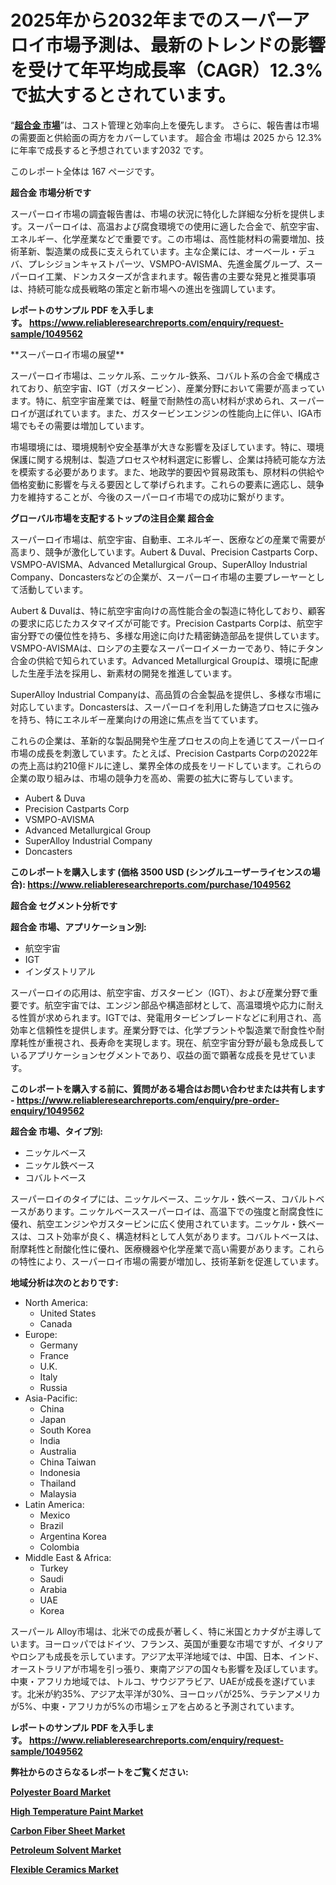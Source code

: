<p><h1>2025年から2032年までのスーパーアロイ市場予測は、最新のトレンドの影響を受けて年平均成長率（CAGR）12.3%で拡大するとされています。</h1></p><p>&ldquo;<strong><a href="https://www.reliableresearchreports.com/superalloys-r1049562?utm_campaign=110&utm_medium=9&utm_source=Github&utm_content=ia&utm_term=02042025&utm_id=superalloys">超合金 市場</a></strong>&rdquo;は、コスト管理と効率向上を優先します。 さらに、報告書は市場の需要面と供給面の両方をカバーしています。 超合金 市場は 2025 から 12.3% に年率で成長すると予想されています2032 です。</p>
<p>このレポート全体は 167 ページです。</p>
<p><strong>超合金 市場分析です</strong></p>
<p><p>スーパーロイ市場の調査報告書は、市場の状況に特化した詳細な分析を提供します。スーパーロイは、高温および腐食環境での使用に適した合金で、航空宇宙、エネルギー、化学産業などで重要です。この市場は、高性能材料の需要増加、技術革新、製造業の成長に支えられています。主な企業には、オーベール・デュバ、プレシジョンキャストパーツ、VSMPO-AVISMA、先進金属グループ、スーパーロイ工業、ドンカスターズが含まれます。報告書の主要な発見と推奨事項は、持続可能な成長戦略の策定と新市場への進出を強調しています。</p></p>
<p><strong>レポートのサンプル PDF を入手します。&nbsp;<a href="https://www.reliableresearchreports.com/enquiry/request-sample/1049562?utm_campaign=110&utm_medium=9&utm_source=Github&utm_content=ia&utm_term=02042025&utm_id=superalloys">https://www.reliableresearchreports.com/enquiry/request-sample/1049562</a></strong></p>
<p><p>**スーパーロイ市場の展望**</p><p>スーパーロイ市場は、ニッケル系、ニッケル-鉄系、コバルト系の合金で構成されており、航空宇宙、IGT（ガスタービン）、産業分野において需要が高まっています。特に、航空宇宙産業では、軽量で耐熱性の高い材料が求められ、スーパーロイが選ばれています。また、ガスタービンエンジンの性能向上に伴い、IGA市場でもその需要は増加しています。</p><p>市場環境には、環境規制や安全基準が大きな影響を及ぼしています。特に、環境保護に関する規制は、製造プロセスや材料選定に影響し、企業は持続可能な方法を模索する必要があります。また、地政学的要因や貿易政策も、原材料の供給や価格変動に影響を与える要因として挙げられます。これらの要素に適応し、競争力を維持することが、今後のスーパーロイ市場での成功に繋がります。</p></p>
<p><strong>グローバル市場を支配するトップの注目企業 超合金</strong></p>
<p><p>スーパーロイ市場は、航空宇宙、自動車、エネルギー、医療などの産業で需要が高まり、競争が激化しています。Aubert & Duval、Precision Castparts Corp、VSMPO-AVISMA、Advanced Metallurgical Group、SuperAlloy Industrial Company、Doncastersなどの企業が、スーパーロイ市場の主要プレーヤーとして活動しています。</p><p>Aubert & Duvalは、特に航空宇宙向けの高性能合金の製造に特化しており、顧客の要求に応じたカスタマイズが可能です。Precision Castparts Corpは、航空宇宙分野での優位性を持ち、多様な用途に向けた精密鋳造部品を提供しています。VSMPO-AVISMAは、ロシアの主要なスーパーロイメーカーであり、特にチタン合金の供給で知られています。Advanced Metallurgical Groupは、環境に配慮した生産手法を採用し、新素材の開発を推進しています。</p><p>SuperAlloy Industrial Companyは、高品質の合金製品を提供し、多様な市場に対応しています。Doncastersは、スーパーロイを利用した鋳造プロセスに強みを持ち、特にエネルギー産業向けの用途に焦点を当てています。</p><p>これらの企業は、革新的な製品開発や生産プロセスの向上を通じてスーパーロイ市場の成長を刺激しています。たとえば、Precision Castparts Corpの2022年の売上高は約210億ドルに達し、業界全体の成長をリードしています。これらの企業の取り組みは、市場の競争力を高め、需要の拡大に寄与しています。</p></p>
<p><ul><li>Aubert & Duva</li><li>Precision Castparts Corp</li><li>VSMPO-AVISMA</li><li>Advanced Metallurgical Group</li><li>SuperAlloy Industrial Company</li><li>Doncasters</li></ul></p>
<p><strong>このレポートを購入します (価格 3500 USD (シングルユーザーライセンスの場合):&nbsp;<a href="https://www.reliableresearchreports.com/purchase/1049562?utm_campaign=110&utm_medium=9&utm_source=Github&utm_content=ia&utm_term=02042025&utm_id=superalloys">https://www.reliableresearchreports.com/purchase/1049562</a></strong></p>
<p><strong>超合金 セグメント分析です</strong></p>
<p><strong>超合金 市場、アプリケーション別:</strong></p>
<p><ul><li>航空宇宙</li><li>IGT</li><li>インダストリアル</li></ul></p>
<p><p>スーパーロイの応用は、航空宇宙、ガスタービン（IGT）、および産業分野で重要です。航空宇宙では、エンジン部品や構造部材として、高温環境や応力に耐える性質が求められます。IGTでは、発電用タービンブレードなどに利用され、高効率と信頼性を提供します。産業分野では、化学プラントや製造業で耐食性や耐摩耗性が重視され、長寿命を実現します。現在、航空宇宙分野が最も急成長しているアプリケーションセグメントであり、収益の面で顕著な成長を見せています。</p></p>
<p><strong>このレポートを購入する前に、質問がある場合はお問い合わせまたは共有します - <a href="https://www.reliableresearchreports.com/enquiry/pre-order-enquiry/1049562?utm_campaign=110&utm_medium=9&utm_source=Github&utm_content=ia&utm_term=02042025&utm_id=superalloys">https://www.reliableresearchreports.com/enquiry/pre-order-enquiry/1049562</a></strong></p>
<p><strong>超合金 市場、タイプ別:</strong></p>
<p><ul><li>ニッケルベース</li><li>ニッケル鉄ベース</li><li>コバルトベース</li></ul></p>
<p><p>スーパーロイのタイプには、ニッケルベース、ニッケル・鉄ベース、コバルトベースがあります。ニッケルベーススーパーロイは、高温下での強度と耐腐食性に優れ、航空エンジンやガスタービンに広く使用されています。ニッケル・鉄ベースは、コスト効率が良く、構造材料として人気があります。コバルトベースは、耐摩耗性と耐酸化性に優れ、医療機器や化学産業で高い需要があります。これらの特性により、スーパーロイ市場の需要が増加し、技術革新を促進しています。</p></p>
<p><strong>地域分析は次のとおりです:</strong></p>
<p><ul>
    <li>
        North America:
        <ul>
            <li>United States</li>
            <li>Canada</li>
        </ul>
    </li>
    <li>
        Europe:
        <ul>
            <li>Germany</li>
            <li>France</li>
            <li>U.K.</li>
            <li>Italy</li>
            <li>Russia</li>
        </ul>
    </li>
    <li>
        Asia-Pacific:
        <ul>
            <li>China</li>
            <li>Japan</li>
            <li>South Korea</li>
            <li>India</li>
            <li>Australia</li>
            <li>China Taiwan</li>
            <li>Indonesia</li>
            <li>Thailand</li>
            <li>Malaysia</li>
        </ul>
    </li>
    <li>
        Latin America:
        <ul>
            <li>Mexico</li>
            <li>Brazil</li>
            <li>Argentina Korea</li>
            <li>Colombia</li>
        </ul>
    </li>
    <li>
        Middle East & Africa:
        <ul>
            <li>Turkey</li>
            <li>Saudi</li>
            <li>Arabia</li>
            <li>UAE</li>
            <li>Korea</li>
        </ul>
    </li>
    </ul></p>
<p><p>スーパール Alloy市場は、北米での成長が著しく、特に米国とカナダが主導しています。ヨーロッパではドイツ、フランス、英国が重要な市場ですが、イタリアやロシアも成長を示しています。アジア太平洋地域では、中国、日本、インド、オーストラリアが市場を引っ張り、東南アジアの国々も影響を及ぼしています。中東・アフリカ地域では、トルコ、サウジアラビア、UAEが成長を遂げています。北米が約35%、アジア太平洋が30%、ヨーロッパが25%、ラテンアメリカが5%、中東・アフリカが5%の市場シェアを占めると予測されています。</p></p>
<p><strong>レポートのサンプル PDF を入手します。&nbsp;<a href="https://www.reliableresearchreports.com/enquiry/request-sample/1049562?utm_campaign=110&utm_medium=9&utm_source=Github&utm_content=ia&utm_term=02042025&utm_id=superalloys">https://www.reliableresearchreports.com/enquiry/request-sample/1049562</a></strong></p>
<p><strong></strong></p>
<p><strong></strong></p>
<p><strong></strong></p>
<p><strong></strong></p>
<p><strong>弊社からのさらなるレポートをご覧ください:</strong></p>
<p><strong><p><a href="https://github.com/giardafshaxb/Market-Research-Report-List-1/blob/main/polyester-board-market.md?utm_campaign=110&utm_medium=9&utm_source=Github&utm_content=ia&utm_term=02042025&utm_id=superalloys">Polyester Board Market</a></p><p><a href="https://github.com/ludongfomban/Market-Research-Report-List-1/blob/main/high-temperature-paint-market.md?utm_campaign=110&utm_medium=9&utm_source=Github&utm_content=ia&utm_term=02042025&utm_id=superalloys">High Temperature Paint Market</a></p><p><a href="https://github.com/naulasulakr0/Market-Research-Report-List-1/blob/main/carbon-fiber-sheet-market.md?utm_campaign=110&utm_medium=9&utm_source=Github&utm_content=ia&utm_term=02042025&utm_id=superalloys">Carbon Fiber Sheet Market</a></p><p><a href="https://github.com/kimanyuzuga/Market-Research-Report-List-1/blob/main/petroleum-solvent-market.md?utm_campaign=110&utm_medium=9&utm_source=Github&utm_content=ia&utm_term=02042025&utm_id=superalloys">Petroleum Solvent Market</a></p><p><a href="https://github.com/haimamuirev8/Market-Research-Report-List-1/blob/main/flexible-ceramics-market.md?utm_campaign=110&utm_medium=9&utm_source=Github&utm_content=ia&utm_term=02042025&utm_id=superalloys">Flexible Ceramics Market</a></p></strong></p>
